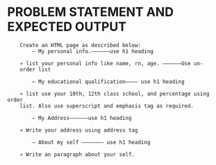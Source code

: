 # PROBLEM STATEMENT AND EXPECTED OUTPUT
        Create an HTML page as described below:
            – My personal info.——————use h1 heading
        
        ∗ list your personal info like name, rn, age. ——————Use un-
        order list
            
            – My educational qualification———— use h1 heading
        
        ∗ list use your 10th, 12th class school, and percentage using order
        list. Also use superscript and emphasis tag as required.
           
            – My Address——————use h1 heading
        
        ∗ Write your address using address tag
            
            – About my self ——————— use h1 heading
        
        ∗ Write an paragraph about your self.